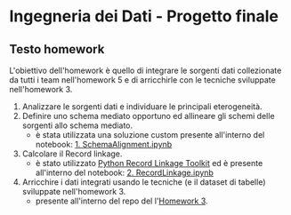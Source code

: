 # Ingegneria dei Dati - Progetto finale
## Testo homework
L'obiettivo dell'homework è quello di integrare le sorgenti dati collezionate da tutti i team nell'homework 5 e di arricchirle con le tecniche sviluppate nell'homework 3.
1. Analizzare le sorgenti dati e individuare le principali eterogeneità.
2. Definire uno schema mediato opportuno ed allineare gli schemi delle sorgenti allo schema mediato.
    - è stata utilizzata una soluzione custom presente all'interno del notebook: [1. SchemaAlignment.ipynb](./1.%20SchemaAlignment.ipynb)
3. Calcolare il Record linkage.
    - è stato utilizzato [Python Record Linkage Toolkit](https://recordlinkage.readthedocs.io/en/latest/) ed è presente all'interno del notebook: [2. RecordLinkage.ipynb](./2.%20RecordLinkage.ipynb)
4. Arricchire i dati integrati usando le tecniche (e il dataset di tabelle) sviluppate nell'homework 3.
    - presente all'interno del repo del l'[Homework 3](https://github.com/mgranchelli/IngDati-Homework-3).